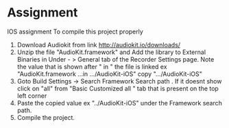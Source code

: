 # Assignment
IOS assignment
To compile this project properly 
1. Download Audiokit from link http://audiokit.io/downloads/
2. Unzip the file "AudioKit.framework" and Add the library to External Binaries in Under - > General tab  of the Recorder Settings page. Note the value that is shown after " in " the file is linked ex "AudioKit.framework ...in .../AudioKit-iOS" copy ".../AudioKit-iOS" 
3. Goto Build Settings ->  Search Framework Search path . If it doesnt show click on "all" from "Basic Customized all " tab that is present on the top left corner
4. Paste the copied value  ex "../AudioKit-iOS" under the Framework search path.
5. Compile the project.
